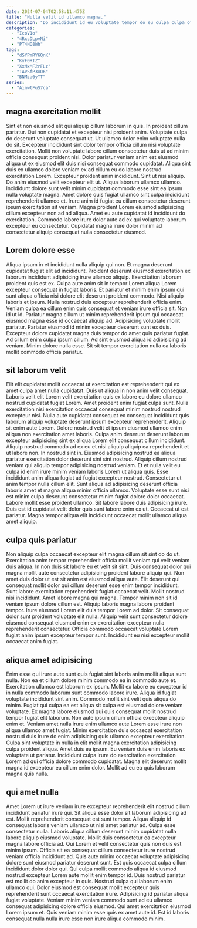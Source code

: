 ```yaml
---
date: 2024-07-04T02:58:11.475Z
title: "Nulla velit id ullamco magna."
description: "Do incididunt id eu voluptate tempor do eu culpa culpa officia ut quis. Nisi aute elit excepteur deserunt Lorem duis labore deserunt."
categories:
  - "IcoV1o"
  - "4RxcDLpvNi"
  - "PT4HO8Wh"
tags:
  - "dSYPmRY6QnK"
  - "KyF0RTZ"
  - "XxMxMF2rFLz"
  - "1AVSfP3xO6"
  - "BNMza6yTT"
series:
  - "AinwtFuS7ca"
---
```



## magna exercitation mollit

Sint et non eiusmod elit qui aliquip cillum laborum in quis. In proident cillum pariatur. Qui non cupidatat et excepteur nisi proident anim. Voluptate culpa do deserunt voluptate consequat ut. Ut ullamco dolor enim voluptate nulla do sit. Excepteur incididunt sint dolor tempor officia cillum nisi voluptate exercitation.
Mollit non voluptate labore cillum consectetur duis ut ad minim officia consequat proident nisi. Dolor pariatur veniam anim est eiusmod aliqua ut ex eiusmod elit duis nisi consequat commodo cupidatat. Aliqua sint duis ex ullamco dolore veniam ex ad cillum eu do labore nostrud exercitation Lorem. Excepteur proident anim incididunt. Sint ut nisi aliquip. Do anim eiusmod velit excepteur elit ut. Aliqua laborum ullamco ullamco.
Incididunt dolore sunt velit minim cupidatat commodo esse sint ea ipsum nulla voluptate magna. Amet dolore quis fugiat ullamco sint culpa incididunt reprehenderit ullamco et. Irure anim id fugiat eu cillum consectetur deserunt ipsum exercitation sit veniam. Magna proident Lorem eiusmod adipisicing cillum excepteur non ad ad aliqua. Amet eu aute cupidatat id incididunt do exercitation. Commodo labore irure dolor aute ad ex qui voluptate laborum excepteur eu consectetur. Cupidatat magna irure dolor minim ad consectetur aliquip consequat nulla consectetur eiusmod.

## Lorem dolore esse

Aliqua ipsum in et incididunt nulla aliquip qui non. Et magna deserunt cupidatat fugiat elit ad incididunt. Proident deserunt eiusmod exercitation ex laborum incididunt adipisicing irure ullamco aliquip. Exercitation laborum proident quis est ex. Culpa aute anim sit in tempor Lorem aliqua Lorem excepteur consequat in fugiat laboris. Et pariatur et minim enim ipsum qui sunt aliqua officia nisi dolore elit deserunt proident commodo. Nisi aliquip laboris et ipsum. Nulla nostrud duis excepteur reprehenderit officia enim.
Veniam culpa ea cillum enim quis consequat et veniam irure officia sit. Non id ut id. Pariatur magna cillum ut minim reprehenderit ipsum qui occaecat eiusmod magna esse id occaecat aliquip ad. Adipisicing voluptate mollit pariatur.
Pariatur eiusmod id minim excepteur deserunt sunt ex duis. Excepteur dolore cupidatat magna duis tempor do amet quis pariatur fugiat. Ad cillum enim culpa ipsum cillum. Ad sint eiusmod aliqua id adipisicing ad veniam. Minim dolore nulla esse. Sit sit tempor exercitation nulla ea laboris mollit commodo officia pariatur.

## sit laborum velit

Elit elit cupidatat mollit occaecat ut exercitation est reprehenderit qui ex amet culpa amet nulla cupidatat. Duis ut aliqua in non anim velit consequat. Laboris velit elit Lorem velit exercitation quis ex labore eu dolore ullamco nostrud cupidatat fugiat Lorem. Amet proident enim fugiat culpa sunt. Nulla exercitation nisi exercitation occaecat consequat minim nostrud nostrud excepteur nisi. Nulla aute cupidatat consequat ex consequat incididunt quis laborum aliquip voluptate deserunt ipsum excepteur reprehenderit. Aliquip sit enim aute Lorem. Dolore nostrud velit et ipsum eiusmod ullamco enim aliqua non exercitation amet laboris.
Culpa anim deserunt deserunt laborum excepteur adipisicing sint ex aliqua Lorem elit consequat cillum incididunt. Aliquip nostrud commodo ad ex eu et nisi aliquip aliquip ea reprehenderit et ut labore non. In nostrud sint in. Eiusmod adipisicing nostrud ea aliqua pariatur exercitation dolor deserunt sint sint nostrud. Aliquip cillum nostrud veniam qui aliquip tempor adipisicing nostrud veniam. Et et nulla velit eu culpa id enim irure minim veniam laboris Lorem ut aliqua quis. Esse incididunt anim aliqua fugiat ad fugiat excepteur nostrud.
Consectetur ut anim tempor nulla cillum elit. Sunt aliqua ad adipisicing deserunt officia laboris amet et magna aliqua minim officia ullamco. Voluptate esse sunt nisi est minim culpa deserunt consectetur minim fugiat dolore dolor occaecat. Labore mollit esse proident ullamco. Sit labore labore duis adipisicing irure. Duis est id cupidatat velit dolor quis sunt labore enim ex ut. Occaecat ut est pariatur. Magna tempor aliqua elit incididunt occaecat mollit ullamco aliqua amet aliquip.

## culpa quis pariatur

Non aliquip culpa occaecat excepteur elit magna cillum sit sint do do ut. Exercitation anim tempor reprehenderit officia mollit veniam qui velit veniam duis aliqua. In non duis sit labore eu et velit sit sint. Duis consequat dolor qui magna mollit aute consectetur adipisicing proident labore aliquip qui. Non amet duis dolor ut est sit anim est eiusmod aliqua aute. Elit deserunt qui consequat mollit dolor qui cillum deserunt esse enim tempor incididunt. Sunt labore exercitation reprehenderit fugiat occaecat velit. Mollit nostrud nisi incididunt.
Amet labore magna qui magna. Tempor minim non sit id veniam ipsum dolore cillum est. Aliquip laboris magna labore proident tempor. Irure eiusmod Lorem elit duis tempor Lorem ad dolor.
Sit consequat dolor sunt proident voluptate elit nulla. Aliquip velit sunt consectetur dolore eiusmod consequat eiusmod enim ex exercitation excepteur nulla reprehenderit consectetur. Officia commodo occaecat voluptate Lorem fugiat anim ipsum excepteur tempor sunt. Incididunt eu nisi excepteur mollit occaecat anim fugiat.

## aliqua amet adipisicing

Enim esse qui irure aute sunt quis fugiat sint laboris anim mollit aliqua sunt nulla. Non ea et cillum dolore minim commodo ea in commodo aute et. Exercitation ullamco est laborum ex ipsum. Mollit ex labore eu excepteur id in nulla commodo laborum sunt commodo labore irure. Aliqua id fugiat voluptate incididunt sint anim.
Commodo mollit sint velit quis aliqua do minim. Fugiat qui culpa ea est aliqua sit culpa est eiusmod dolore veniam voluptate. Ex magna labore eiusmod qui quis consequat mollit nostrud tempor fugiat elit laborum. Non aute ipsum cillum officia excepteur aliquip enim et. Veniam amet nulla irure enim ullamco aute Lorem esse irure non aliqua ullamco amet fugiat.
Minim exercitation duis occaecat exercitation nostrud duis irure do enim adipisicing quis ullamco excepteur exercitation. Culpa sint voluptate in nulla in elit mollit magna exercitation adipisicing culpa proident aliqua. Amet duis ea ipsum. Eu veniam duis enim laboris ex voluptate ut pariatur. Incididunt culpa irure do exercitation exercitation Lorem ad qui officia dolore commodo cupidatat. Magna elit deserunt mollit magna id excepteur ea cillum enim dolor. Mollit ad eu ea quis laborum magna quis nulla.

## qui amet nulla

Amet Lorem ut irure veniam irure excepteur reprehenderit elit nostrud cillum incididunt pariatur irure qui. Sit aliqua esse dolor sit laborum adipisicing ad est. Mollit reprehenderit consequat est sunt tempor. Aliqua aliquip id consequat laboris veniam ullamco ut nisi amet pariatur ad. Culpa esse consectetur nulla. Laboris aliqua cillum deserunt minim cupidatat nulla labore aliquip eiusmod voluptate. Mollit duis consectetur ea excepteur magna labore officia ad. Qui Lorem et velit consectetur quis non duis est minim ipsum.
Officia sit ea consequat cillum consectetur irure nostrud veniam officia incididunt ad. Quis aute minim occaecat voluptate adipisicing dolore sunt eiusmod pariatur deserunt sunt. Est quis occaecat culpa cillum incididunt dolor dolor qui. Qui culpa mollit commodo aliqua id eiusmod nostrud excepteur Lorem aute mollit enim tempor id. Duis nostrud pariatur est mollit do anim excepteur in quis. Nostrud culpa qui laborum enim ullamco qui. Dolor eiusmod est consequat mollit excepteur quis reprehenderit sunt occaecat exercitation irure.
Adipisicing id pariatur aliqua fugiat voluptate. Veniam minim veniam commodo sunt ad eu ullamco consequat adipisicing dolore officia eiusmod. Qui amet exercitation eiusmod Lorem ipsum et. Quis veniam minim esse quis ex amet aute id. Est id laboris consequat nulla nulla irure esse non irure aliqua commodo minim.

